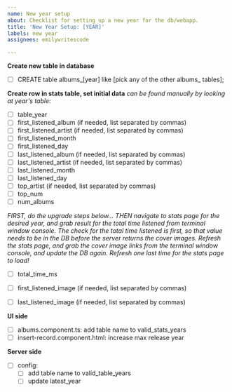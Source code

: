 ```yaml
---
name: New year setup
about: Checklist for setting up a new year for the db/webapp.
title: 'New Year Setup: [YEAR]'
labels: new year
assignees: emilywritescode

---
```


**Create new table in database**
- [ ] CREATE table albums\_[year] like [pick any of the other albums\_ tables];

**Create row in stats table, set initial data**
*can be found manually by looking at year's table*:
- [ ] table_year
- [ ] first_listened_album (if needed, list separated by commas)
- [ ] first_listened_artist (if needed, list separated by commas)
- [ ] first_listened_month
- [ ] first_listened_day
- [ ] last_listened_album (if needed, list separated by commas)
- [ ] last_listened_artist (if needed, list separated by commas)
- [ ] last_listened_month
- [ ] last_listened_day
- [ ] top_artist (if needed, list separated by commas)
- [ ] top_num
- [ ] num_albums

*FIRST, do the upgrade steps below... THEN navigate to stats page for the desired year, and grab result for the total time listened from terminal window console. The check for the total time listened is first, so that value needs to be in the DB before the server returns the cover images. Refresh the stats page, and grab the cover image links from the terminal window console, and update the DB again. Refresh one last time for the stats page to load!*
- [ ] total_time_ms
- [ ] first_listened_image (if needed, list separated by commas)
- [ ] last_listened_image (if needed, list separated by commas)


**UI side**
- [ ] albums.component.ts: add table name to valid_stats_years
- [ ] insert-record.component.html: increase max release year

**Server side**
- [ ] config: 
  - [ ] add table name to valid_table_years
  - [ ] update latest_year
